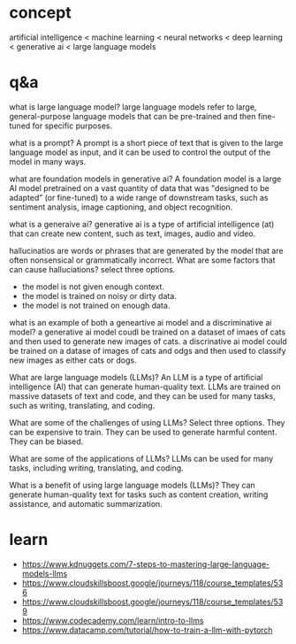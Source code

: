 # concept
artificial intelligence < machine learning < neural networks < deep learning < generative ai < large language models

# q&a
what is large language model?
large language models refer to large, general-purpose language models that can be pre-trained and then fine-tuned for specific purposes.

what is a prompt?
A prompt is a short piece of text that is given to the large language model as input, and it can be used to control the output of the model in many ways.

what are foundation models in generative ai?
A foundation model is a large AI model pretrained on a vast quantity of data that was "designed to be adapted” (or fine-tuned) to a wide range of downstream tasks, such as sentiment analysis, image captioning, and object recognition.

what is a generaive ai?
generative ai is a type of artificial intelligence (at) that can create new content, such as text, images, audio and video.

hallucinatios are words or phrases that are generated by the model that are often nonsensical or grammatically incorrect. What are some factors that can cause halluciations? select three options.
* the model is not given enough context.
* the model is trained on noisy or dirty data.
* the model is not trained on enough data.

what is an example of both a geneartive ai model and a discriminative ai model?
a generative ai model coudl be trained on a dataset of imaes of cats and then used to generate new images of cats. a discrinative ai model could be trained on a datase of images of cats and odgs and then used to classify new images as either cats or dogs.

What are large language models (LLMs)?
An LLM is a type of artificial intelligence (AI) that can generate human-quality text. LLMs are trained on massive datasets of text and code, and they can be used for many tasks, such as writing, translating, and coding.

What are some of the challenges of using LLMs? Select three options.
They can be expensive to train.
They can be used to generate harmful content.
They can be biased.

What are some of the applications of LLMs?
LLMs can be used for many tasks, including writing, translating, and coding.

What is a benefit of using large language models (LLMs)?
They can generate human-quality text for tasks such as content creation, writing assistance, and automatic summarization.


# learn
* https://www.kdnuggets.com/7-steps-to-mastering-large-language-models-llms
 * https://www.cloudskillsboost.google/journeys/118/course_templates/536
 * https://www.cloudskillsboost.google/journeys/118/course_templates/539
* https://www.codecademy.com/learn/intro-to-llms
* https://www.datacamp.com/tutorial/how-to-train-a-llm-with-pytorch
